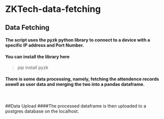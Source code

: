 # ZKTech-data-fetching
## Data Fetching  
#### The script uses the pyzk python library to connect to a device with a specific IP address and Port Number.  
#### You can install the library here  
> pip install pyzk  
#### There is some data processing, namely, fetching the attendence records aswell as user data and merging the two into a pandas dataframe.  
<br>
<br>
##Data Upload
####The processed dataframe is then uploaded to a postgres database on the localhost.

